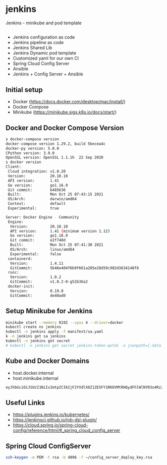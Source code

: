 # jenkins
Jenkins - minikube and pod template

## 
- Jenkins configuration as code
- Jenkins pipeline as code
- Jenkins Shared Lib
- Jenkins Dynamic pod template
- Customized yaml for our own CI
- Spring Cloud Config Server
- Ansible
- Jenkins + Config Server + Ansible

## Initial setup
- Docker (https://docs.docker.com/desktop/mac/install/)
- Docker Compose
- Minikube (https://minikube.sigs.k8s.io/docs/start/)

## Docker and Docker Compose Version
```bash
❯ docker-compose version
docker-compose version 1.29.2, build 5becea4c
docker-py version: 5.0.0
CPython version: 3.9.0
OpenSSL version: OpenSSL 1.1.1h  22 Sep 2020
❯ docker version
Client:
 Cloud integration: v1.0.20
 Version:           20.10.10
 API version:       1.41
 Go version:        go1.16.9
 Git commit:        b485636
 Built:             Mon Oct 25 07:43:15 2021
 OS/Arch:           darwin/amd64
 Context:           default
 Experimental:      true

Server: Docker Engine - Community
 Engine:
  Version:          20.10.10
  API version:      1.41 (minimum version 1.12)
  Go version:       go1.16.9
  Git commit:       e2f740d
  Built:            Mon Oct 25 07:41:30 2021
  OS/Arch:          linux/amd64
  Experimental:     false
 containerd:
  Version:          1.4.11
  GitCommit:        5b46e404f6b9f661a205e28d59c982d3634148f8
 runc:
  Version:          1.0.2
  GitCommit:        v1.0.2-0-g52b36a2
 docker-init:
  Version:          0.19.0
  GitCommit:        de40ad0
```


## Setup Minikube for Jenkins

```bash
minikube start --memory 8192 --cpus 4 --driver=docker
kubectl create ns jenkins
kubectl -n jenkins apply -f manifest/sa.yaml
k -n jenkins get sa jenkins
kubectl -n jenkins get secret 
# kubectl -n jenkins get secret jenkins-token-qxtds -o jsonpath={.data.token} | base64 -d
```

## Kube and Docker Domains
- host.docker.internal
- host.minikube.internal

```bash
eyJhbGciOiJSUzI1NiIsImtpZCI6IjF2YVdlX0Z1ZE5FY1RKOVMtRHQydFhlWlNYR3o4RzZKcGQwZDBkNXFzNXMifQ.eyJpc3MiOiJrdWJlcm5ldGVzL3NlcnZpY2VhY2NvdW50Iiwia3ViZXJuZXRlcy5pby9zZXJ2aWNlYWNjb3VudC9uYW1lc3BhY2UiOiJqZW5raW5zIiwia3ViZXJuZXRlcy5pby9zZXJ2aWNlYWNjb3VudC9zZWNyZXQubmFtZSI6ImplbmtpbnMtdG9rZW4tcXh0ZHMiLCJrdWJlcm5ldGVzLmlvL3NlcnZpY2VhY2NvdW50L3NlcnZpY2UtYWNjb3VudC5uYW1lIjoiamVua2lucyIsImt1YmVybmV0ZXMuaW8vc2VydmljZWFjY291bnQvc2VydmljZS1hY2NvdW50LnVpZCI6ImQ1N2E0OWE3LTcyMzAtNDgzOC05NTRjLTdjZDI5OGRiNjQ0ZiIsInN1YiI6InN5c3RlbTpzZXJ2aWNlYWNjb3VudDpqZW5raW5zOmplbmtpbnMifQ.py9t2rYKOhPzELl4-qEpoyGHxADGbGYC5bGJ0jbr6LRESBON0lHKEl3MAGKdSpLEfGW3AnK8qgVWdb1_rh_ezhKJuEPGDmYFzWjryNOD49PuD2z4bSrfT11QHCSyb4aTXqYZxD-lbktWXG9jQ-EatAxBfUvUbYwejDBFgyzY9xCHEzpnsEcrHu8Ald_70hAlcwACPsCt5DizX1_qB8jHVq3AhEoLGZnq3InLI0bjEmW-0ANBnZk7AwNa-qHlAWBdhyZKTqT53ksIDWG7GLoPSbtyo51eZ9U5w2O0O5LpjHLeSYar1RQmmUfTEpBtmHQ5FwVolOEDAGwdyASQzDn0NA
```

## Useful Links
- https://plugins.jenkins.io/kubernetes/
- https://jenkinsci.github.io/job-dsl-plugin/
- https://cloud.spring.io/spring-cloud-config/reference/html/#_spring_cloud_config_server

## Spring Cloud ConfigServer
```bash
ssh-keygen -m PEM -t rsa -b 4096 -f ~/config_server_deploy_key.rsa
```